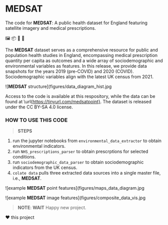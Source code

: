 
# __MEDSAT__

The code for __MEDSAT__: A public health dataset for England featuring satellite imagery and medical prescriptions.


🖼️ 📦 🎯 🔄


The __MEDSAT__ dataset serves as a comprehensive resource for public and population health studies in England, encompassing medical prescription quantity per capita as outcomes and a wide array of sociodemographic and environmental variables as features. 
In this release, we provide data snapshots for the years 2019 (pre-COVID) and 2020 (COVID). Sociodemographic variables align with the latest UK census from 2021.

![__MEDSAT__  structure](figures/data_diagram_hist.jpg



Access to the code is available at this respository, while the data can be found at \url{https://tinyurl.com/medsatpoint}. The dataset is released under the CC BY-SA 4.0 license.


### HOW TO USE THIS CODE

> **STEPS**
1. run the jupyter notebooks from ```environmental_data_extractor``` to obtain environmental indicators.
2. run ```NHS_prescriptions_parser``` to obtain prescrptions for selected conditions.
3. run ```sociodemographic_data_parser``` to obtain sociodemographic indicators from the UK census.
4. ```colate data``` pulls three extracted data sources into a single master file, i.e., __MEDSAT__.



![example __MEDSAT__  point features](figures/maps_data_diagram.jpg 


![example __MEDSAT__  image features](figures/composite_data_vis.jpg 


> **NOTE**: **WAIT** Happy new project.


❤️ this project
